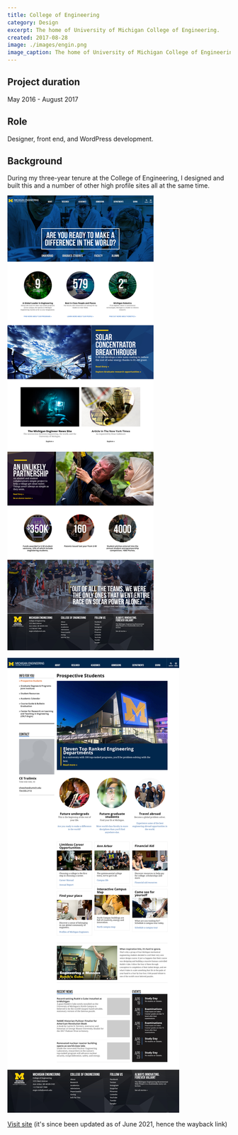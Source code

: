 ```yaml
---
title: College of Engineering
category: Design
excerpt: The home of University of Michigan College of Engineering.
created: 2017-08-28
image: ./images/engin.png
image_caption: The home of University of Michigan College of Engineering.
---
```

## Project duration

May 2016 - August 2017

## Role

Designer, front end, and WordPress development.

## Background

During my three-year tenure at the College of Engineering, I designed and built this and a number of other high profile sites all at the same time.

![Home page of University of Michigan College of Engineering](./images/coe-home_v01.jpg)

![An interior page of University of Michigan College of Engineering](./images/coe-landing-type_02.jpg)

[Visit site](https://web.archive.org/web/20210506191527/https://www.engin.umich.edu/) (it's since been updated as of June 2021, hence the wayback link)